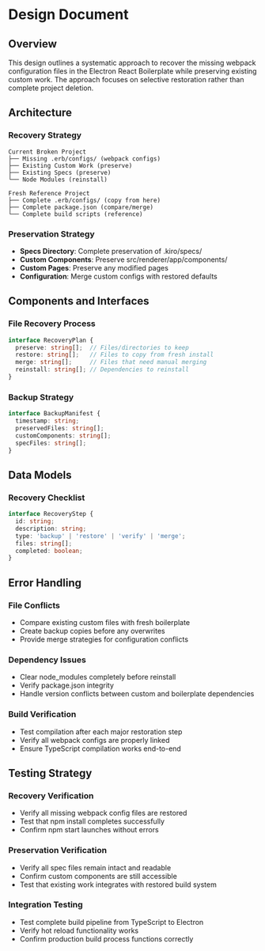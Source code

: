 # Design Document

## Overview

This design outlines a systematic approach to recover the missing webpack configuration files in the Electron React Boilerplate while preserving existing custom work. The approach focuses on selective restoration rather than complete project deletion.

## Architecture

### Recovery Strategy

```
Current Broken Project
├── Missing .erb/configs/ (webpack configs)
├── Existing Custom Work (preserve)
├── Existing Specs (preserve)
└── Node Modules (reinstall)

Fresh Reference Project
├── Complete .erb/configs/ (copy from here)
├── Complete package.json (compare/merge)
└── Complete build scripts (reference)
```

### Preservation Strategy

- **Specs Directory**: Complete preservation of .kiro/specs/
- **Custom Components**: Preserve src/renderer/app/components/
- **Custom Pages**: Preserve any modified pages
- **Configuration**: Merge custom configs with restored defaults

## Components and Interfaces

### File Recovery Process

```typescript
interface RecoveryPlan {
  preserve: string[];  // Files/directories to keep
  restore: string[];   // Files to copy from fresh install
  merge: string[];     // Files that need manual merging
  reinstall: string[]; // Dependencies to reinstall
}
```

### Backup Strategy

```typescript
interface BackupManifest {
  timestamp: string;
  preservedFiles: string[];
  customComponents: string[];
  specFiles: string[];
}
```

## Data Models

### Recovery Checklist

```typescript
interface RecoveryStep {
  id: string;
  description: string;
  type: 'backup' | 'restore' | 'verify' | 'merge';
  files: string[];
  completed: boolean;
}
```

## Error Handling

### File Conflicts
- Compare existing custom files with fresh boilerplate
- Create backup copies before any overwrites
- Provide merge strategies for configuration conflicts

### Dependency Issues
- Clear node_modules completely before reinstall
- Verify package.json integrity
- Handle version conflicts between custom and boilerplate dependencies

### Build Verification
- Test compilation after each major restoration step
- Verify all webpack configs are properly linked
- Ensure TypeScript compilation works end-to-end

## Testing Strategy

### Recovery Verification
- Verify all missing webpack config files are restored
- Test that npm install completes successfully
- Confirm npm start launches without errors

### Preservation Verification
- Verify all spec files remain intact and readable
- Confirm custom components are still accessible
- Test that existing work integrates with restored build system

### Integration Testing
- Test complete build pipeline from TypeScript to Electron
- Verify hot reload functionality works
- Confirm production build process functions correctly